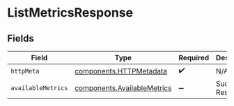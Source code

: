 # ListMetricsResponse


## Fields

| Field                                                                      | Type                                                                       | Required                                                                   | Description                                                                |
| -------------------------------------------------------------------------- | -------------------------------------------------------------------------- | -------------------------------------------------------------------------- | -------------------------------------------------------------------------- |
| `httpMeta`                                                                 | [components.HTTPMetadata](../../models/components/httpmetadata.md)         | :heavy_check_mark:                                                         | N/A                                                                        |
| `availableMetrics`                                                         | [components.AvailableMetrics](../../models/components/availablemetrics.md) | :heavy_minus_sign:                                                         | Successful Response                                                        |